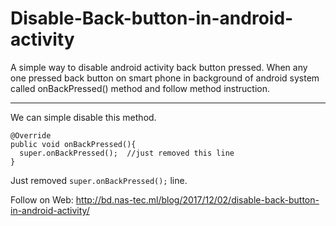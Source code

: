 # Disable-Back-button-in-android-activity
A simple way to disable android activity back button pressed. 
When any one pressed back button on smart phone in background of android system called onBackPressed() method and follow method instruction.

---

We can simple disable this method. 

```
@Override
public void onBackPressed(){
  super.onBackPressed();  //just removed this line
}

```
Just removed `super.onBackPressed();` line.

Follow on Web:
http://bd.nas-tec.ml/blog/2017/12/02/disable-back-button-in-android-activity/
